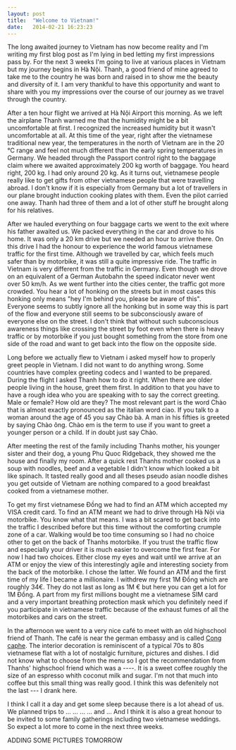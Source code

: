 ```yaml
---
layout: post
title:  "Welcome to Vietnam!"
date:   2014-02-21 16:23:23
---
```


The long awaited journey to Vietnam has now become reality and I'm writing my first blog post as I'm lying in bed letting my first impressions pass by. For the next 3 weeks I'm going to live at various places in Vietnam but my journey begins in Hà Nội. Thanh, a good friend of mine agreed to take me to the country he was born and raised in to show me the beauty and diversity of it. I am very thankful to have this opportunity and want to share with you my impressions over the course of our journey as we travel through the country.

After a ten hour flight we arrived at Hà Nội Airport this morning. As we left the airplane Thanh warned me that the humidity might be a bit uncomfortable at first. I recognized the increased humidity but it wasn't uncomfortable at all. At this time of the year, right after the vietnamese traditional new year, the temperatures in the north of Vietnam are in the 20 °C range and feel not much different than the early spring temperatures in Germany.
We headed through the Passport control right to the baggage claim where we awaited approximately 200 kg worth of baggage. You heard right, 200 kg. I had only around 20 kg. As it turns out, vietnamese people really like to get gifts from other vietnamese people that were travelling abroad. I don't know if it is especially from Germany but a lot of travellers in our plane brought induction cooking plates with them. Even the pilot carried one away. Thanh had three of them and a lot of other stuff he brought along for his relatives.

After we hauled everything on four baggage carts we went to the exit where his father awaited us. We packed everything in the car and drove to his home. It was only a 20 km drive but we needed an hour to arrive there. On this drive I had the honour to experience the world famous vietnamese traffic for the first time. Although we travelled by car, which feels much safer than by motorbike, it was still a quite impressive ride. The traffic in Vietnam is very different from the traffic in Germany. Even though we drove on an equivalent of a German Autobahn the speed indicator never went over 50 km/h. As we went further into the cities center, the traffic got more crowded. You hear a lot of honking on the streets but in most cases this honking only means "hey I'm behind you, please be aware of this". Everyone seems to subtly ignore all the honking but in some way this is part of the flow and everyone still seems to be subconsciously aware of everyone else on the street. I don't think that without such subconscious awareness things like crossing the street by foot even when there is heavy traffic or by motorbike if you just bought something from the store from one side of the road and want to get back into the flow on the opposite side.

Long before we actually flew to Vietnam i asked myself how to properly greet people in Vietnam. I did not want to do anything wrong. Some countries have complex greeting codecs and I wanted to be prepared. During the flight I asked Thanh how to do it right. When there are older people living in the house, greet them first. In addition to that you have to have a rough idea who you are speaking with to say the correct greeting. Male or female? How old are they? The most relevant part is the word Chào that is almost exactly pronounced as the italian word ciao. If you talk to a woman around the age of 45 you say Chào bà. A man in his fifties is greeted by saying Chào ông. Chào em is the term to use if you want to greet a younger person or a child. If in doubt just say Chào.

After meeting the rest of the family including Thanhs mother, his younger sister and their dog, a young Phu Quoc Ridgeback, they showed me the house and finally my room. After a quick rest Thanhs mother cooked us a soup with noodles, beef and a vegetable I didn't know which looked a bit like spinach. It tasted really good and all theses pseudo asian noodle dishes you get outside of Vietnam are nothing compared to a good breakfast cooked from a vietnamese mother.

To get my first vietnamese Đồng we had to find an ATM which accepted my VISA credit card. To find an ATM meant we had to drive through Hà Nội via motorbike. You know what that means. I was a bit scared to get back into the traffic I described before but this time without the comforting crumple zone of a car. Walking would be too time consuming so I had no choice other to get on the back of Thanhs motorbike. If you trust the traffic flow and especially your driver it is much easier to overcome the first fear. For now I had two choices. Either close my eyes and wait until we arrive at an ATM or enjoy the view of this interestingly agile and interesting society from the back of the motorbike. I chose the latter. We found an ATM and the first time of my life I became a millionaire. I withdrew my first 1M Đồng which are roughly 34€. They do not last as long as 1M € but here you can get a lot for 1M Đồng. A part from my first millions bought me a vietnamese SIM card and a very important breathing protection mask which you definitely need if you participate in vietnamese traffic because of the exhaust fumes of all the motorbikes and cars on the street.

In the afternoon we went to a very nice café to meet with an old highschool friend of Thanh. The café is near the german embassy and is called [Cong caphe](http://congcaphe.com/). The interior decoration is reminiscent of a typical 70s to 80s vietnamese flat with a lot of nostalgic furniture, pictures and dishes.
I did not know what to choose from the menu so I got the recommendation from Thanhs' highschool friend which was a ----. It is a sweet coffee roughly the size of an espresso whith coconut milk and sugar. I'm not that much into coffee but this small thing was really good. I think this was defenitely not the last --- I drank here.

I think I call it a day and get some sleep because there is a lot ahead of us. We planned trips to ... ... ... ... and ... And I think it is also a great honour to be invited to some family gatherings including two vietnamese weddings. So expect a lot more to come in the next three weeks.

ADDING SOME PICTURES TOMORROW